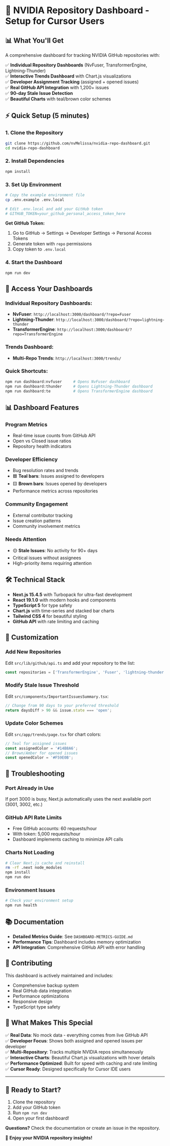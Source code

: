 # 🚀 NVIDIA Repository Dashboard - Setup for Cursor Users

## 📊 **What You'll Get**

A comprehensive dashboard for tracking NVIDIA GitHub repositories with:

✅ **Individual Repository Dashboards** (NvFuser, TransformerEngine, Lightning-Thunder)  
✅ **Interactive Trends Dashboard** with Chart.js visualizations  
✅ **Developer Assignment Tracking** (assigned + opened issues)  
✅ **Real GitHub API Integration** with 1,200+ issues  
✅ **90-day Stale Issue Detection**  
✅ **Beautiful Charts** with teal/brown color schemes  

## ⚡ **Quick Setup (5 minutes)**

### 1. **Clone the Repository**
```bash
git clone https://github.com/nvMelissa/nvidia-repo-dashboard.git
cd nvidia-repo-dashboard
```

### 2. **Install Dependencies**
```bash
npm install
```

### 3. **Set Up Environment**
```bash
# Copy the example environment file
cp .env.example .env.local

# Edit .env.local and add your GitHub token
# GITHUB_TOKEN=your_github_personal_access_token_here
```

**Get GitHub Token:**
1. Go to GitHub → Settings → Developer Settings → Personal Access Tokens
2. Generate token with `repo` permissions  
3. Copy token to `.env.local`

### 4. **Start the Dashboard**
```bash
npm run dev
```

## 🎯 **Access Your Dashboards**

### **Individual Repository Dashboards:**
- **NvFuser**: `http://localhost:3000/dashboard/?repo=Fuser`
- **Lightning-Thunder**: `http://localhost:3000/dashboard/?repo=lightning-thunder`  
- **TransformerEngine**: `http://localhost:3000/dashboard/?repo=TransformerEngine`

### **Trends Dashboard:**
- **Multi-Repo Trends**: `http://localhost:3000/trends/`

### **Quick Shortcuts:**
```bash
npm run dashboard:nvfuser     # Opens NvFuser dashboard
npm run dashboard:thunder     # Opens Lightning-Thunder dashboard  
npm run dashboard:te          # Opens TransformerEngine dashboard
```

## 📊 **Dashboard Features**

### **Program Metrics**
- Real-time issue counts from GitHub API
- Open vs Closed issue ratios
- Repository health indicators

### **Developer Efficiency**  
- Bug resolution rates and trends
- 🟦 **Teal bars**: Issues assigned to developers
- 🟨 **Brown bars**: Issues opened by developers
- Performance metrics across repositories

### **Community Engagement**
- External contributor tracking
- Issue creation patterns
- Community involvement metrics

### **Needs Attention**
- 🟡 **Stale Issues**: No activity for 90+ days
- Critical issues without assignees
- High-priority items requiring attention

## 🛠 **Technical Stack**

- **Next.js 15.4.5** with Turbopack for ultra-fast development
- **React 19.1.0** with modern hooks and components
- **TypeScript 5** for type safety
- **Chart.js** with time-series and stacked bar charts
- **Tailwind CSS 4** for beautiful styling
- **GitHub API** with rate limiting and caching

## 🎨 **Customization**

### **Add New Repositories**
Edit `src/lib/github/api.ts` and add your repository to the list:
```typescript
const repositories = ['TransformerEngine', 'Fuser', 'lightning-thunder', 'YourRepo'];
```

### **Modify Stale Issue Threshold**
Edit `src/components/ImportantIssuesSummary.tsx`:
```typescript
// Change from 90 days to your preferred threshold
return daysDiff > 90 && issue.state === 'open';
```

### **Update Color Schemes**
Edit `src/app/trends/page.tsx` for chart colors:
```typescript
// Teal for assigned issues
const assignedColor = '#14B8A6';
// Brown/Amber for opened issues  
const openedColor = '#F59E0B';
```

## 🚨 **Troubleshooting**

### **Port Already in Use**
If port 3000 is busy, Next.js automatically uses the next available port (3001, 3002, etc.)

### **GitHub API Rate Limits**
- Free GitHub accounts: 60 requests/hour
- With token: 5,000 requests/hour  
- Dashboard implements caching to minimize API calls

### **Charts Not Loading**
```bash
# Clear Next.js cache and reinstall
rm -rf .next node_modules
npm install
npm run dev
```

### **Environment Issues**
```bash
# Check your environment setup
npm run health
```

## 📚 **Documentation**

- **Detailed Metrics Guide**: See `DASHBOARD-METRICS-GUIDE.md`
- **Performance Tips**: Dashboard includes memory optimization
- **API Integration**: Comprehensive GitHub API with error handling

## 🤝 **Contributing**

This dashboard is actively maintained and includes:
- Comprehensive backup system
- Real GitHub data integration
- Performance optimizations  
- Responsive design
- TypeScript type safety

## 🎯 **What Makes This Special**

✅ **Real Data**: No mock data - everything comes from live GitHub API  
✅ **Developer Focus**: Shows both assigned and opened issues per developer  
✅ **Multi-Repository**: Tracks multiple NVIDIA repos simultaneously  
✅ **Interactive Charts**: Beautiful Chart.js visualizations with hover details  
✅ **Performance Optimized**: Built for speed with caching and rate limiting  
✅ **Cursor Ready**: Designed specifically for Cursor IDE users  

---

## 🚀 **Ready to Start?**

1. Clone the repository
2. Add your GitHub token  
3. Run `npm run dev`
4. Open your first dashboard!

**Questions?** Check the documentation or create an issue in the repository.

🎉 **Enjoy your NVIDIA repository insights!**